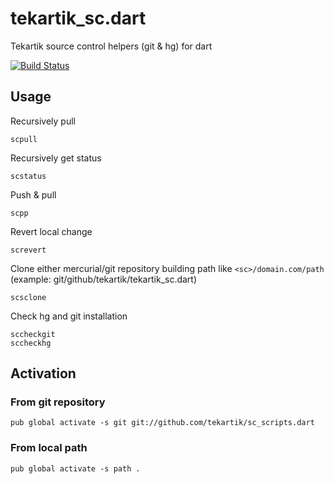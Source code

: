 # tekartik_sc.dart

Tekartik source control helpers (git &amp; hg) for dart

[![Build Status](https://travis-ci.org/tekartik/tekartik_sc.dart.svg?branch=master)](https://travis-ci.org/tekartik/tekartik_sc.dart)

## Usage

Recursively pull

    scpull

Recursively get status

    scstatus

Push & pull

    scpp

Revert local change

    screvert

Clone either mercurial/git repository building path like  `<sc>/domain.com/path` (example: git/github/tekartik/tekartik_sc.dart)

    scsclone
    
Check hg and git installation

    sccheckgit
    sccheckhg

## Activation

### From git repository

    pub global activate -s git git://github.com/tekartik/sc_scripts.dart

### From local path

    pub global activate -s path .